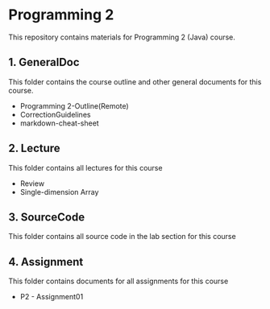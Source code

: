 # Programming 2 

This repository contains materials for Programming 2 (Java) course.

## 1. GeneralDoc

This folder contains the course outline and other general documents for this course.

* Programming 2-Outline(Remote)
* CorrectionGuidelines
* markdown-cheat-sheet

## 	2. Lecture

This folder contains all lectures for this course

* Review
* Single-dimension Array

## 3. SourceCode

This folder contains all source code in the lab section for this course

## 4. Assignment

This folder contains documents for all assignments for this course

* P2 - Assignment01

   





 